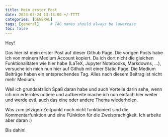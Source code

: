 ```yaml
---
title: Mein erster Post
date: 2024-03-24 13:13:00 +/-TTTT
categories: [GENERAL]
tags: [general]     # TAG names should always be lowercase
toc: false
---
```


Hey!

Das hier ist mein erster Post auf dieser Github Page. Die vorigen Posts habe ich von meinem Medium Account kopiert. Da ich dort nicht die gleichen Funktionalitäten wie hier habe (LaTeX, Jupyter Notebooks, Markdowns, ...), versuche ich mich nun hier auf Github mit einer Static Page. Die Medium Beiträge haben ein entsprechendes Tag. Alles nach diesem Beitrag ist nicht mehr Medium.

Weil ich grundsätzlich Spaß daran habe und auch Vorteile darin sehe, wenn ich mir erlerntes notiere und aufbereite mache ich nun einfach hier weiter und werde evtl. auch das eine oder andere Thema wiederholen.

Was zum jetzigen Zeitpunkt noch nicht funktioniert sind die Kommentarfunktion und eine FUnktion für die Zweisprachigkeit.
Ich arbeite aber daran :)

Bis dahin!
